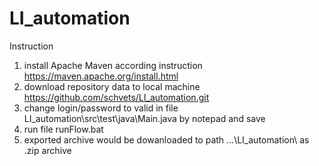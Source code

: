 # LI_automation

Instruction
1) install Apache Maven according instruction https://maven.apache.org/install.html
2) download repository data to local machine https://github.com/schvets/LI_automation.git
3) change login/password to valid in file LI_automation\src\test\java\Main.java by notepad and save
4) run file runFlow.bat
5) exported archive would be dowanloaded to path ...\LI_automation\ as .zip archive
